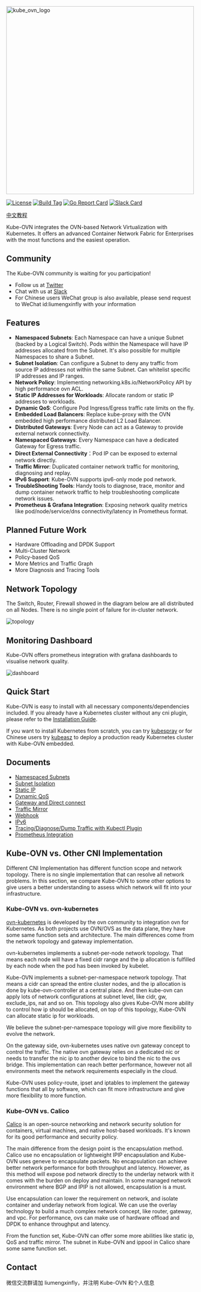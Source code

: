 <img src="docs/logo-horizontal.svg" alt="kube_ovn_logo" width="500"/>

[![License](https://img.shields.io/badge/License-Apache%202.0-blue.svg)](https://github.com/alauda/kube-ovn/blob/master/LICENSE)
[![Build Tag](https://img.shields.io/github/tag/alauda/kube-ovn.svg)](https://github.com/alauda/kube-ovn/releases)
[![Go Report Card](https://goreportcard.com/badge/github.com/alauda/kube-ovn)](https://goreportcard.com/report/github.com/alauda/kube-ovn)
[![Slack Card](https://kube-ovn-slackin.herokuapp.com/badge.svg)](https://kube-ovn-slackin.herokuapp.com/badge.svg)

[中文教程](https://github.com/alauda/kube-ovn/wiki)

Kube-OVN integrates the OVN-based Network Virtualization with Kubernetes. It offers an advanced Container Network Fabric for Enterprises with the most functions and the easiest operation.

## Community
The Kube-OVN community is waiting for you participation!
- Follow us at [Twitter](https://twitter.com/KubeOvn)
- Chat with us at [Slack](https://kube-ovn-slackin.herokuapp.com/)
- For Chinese users WeChat group is also available, please send request to WeChat id:liumengxinfly with your information 

## Features
- **Namespaced Subnets**: Each Namespace can have a unique Subnet (backed by a Logical Switch). Pods within the Namespace will have IP addresses allocated from the Subnet. It's also possible for multiple Namespaces to share a Subnet.
- **Subnet Isolation**: Can configure a Subnet to deny any traffic from source IP addresses not within the same Subnet. Can whitelist specific IP addresses and IP ranges.
- **Network Policy**: Implementing networking.k8s.io/NetworkPolicy API by high performance ovn ACL.
- **Static IP Addresses for Workloads**: Allocate random or static IP addresses to workloads.
- **Dynamic QoS**: Configure Pod Ingress/Egress traffic rate limits on the fly.
- **Embedded Load Balancers**: Replace kube-proxy with the OVN embedded high performance distributed L2 Load Balancer.
- **Distributed Gateways**: Every Node can act as a Gateway to provide external network connectivity.
- **Namespaced Gateways**: Every Namespace can have a dedicated Gateway for Egress traffic.
- **Direct External Connectivity**：Pod IP can be exposed to external network directly.
- **Traffic Mirror**: Duplicated container network traffic for monitoring, diagnosing and replay.
- **IPv6 Support**: Kube-OVN supports ipv6-only mode pod network.
- **TroubleShooting Tools**: Handy tools to diagnose, trace, monitor and dump container network traffic to help troubleshooting complicate network issues.
- **Prometheus & Grafana Integration**: Exposing network quality metrics like pod/node/service/dns connectivity/latency in Prometheus format.

## Planned Future Work
- Hardware Offloading and DPDK Support
- Multi-Cluster Network
- Policy-based QoS
- More Metrics and Traffic Graph
- More Diagnosis and Tracing Tools

## Network Topology

The Switch, Router, Firewall showed in the diagram below are all distributed on all Nodes. There is no single point of failure for in-cluster network.

![topology](docs/ovn-network-topology.png "kube-ovn network topology")

## Monitoring Dashboard

Kube-OVN offers prometheus integration with grafana dashboards to visualise network quality.

![dashboard](docs/pinger-grafana.png)

## Quick Start
Kube-OVN is easy to install with all necessary components/dependencies included. If you already have a Kubernetes cluster without any cni plugin, please refer to the [Installation Guide](docs/install.md).

If you want to install Kubernetes from scratch, you can try [kubespray](https://github.com/kubernetes-sigs/kubespray/blob/master/docs/kube-ovn.md) or for Chinese users try [kubeasz](https://github.com/easzlab/kubeasz/blob/master/docs/setup/network-plugin/kube-ovn.md) to deploy a production ready Kubernetes cluster with Kube-OVN embedded.

## Documents
- [Namespaced Subnets](docs/subnet.md)
- [Subnet Isolation](docs/subnet.md#isolation)
- [Static IP](docs/static-ip.md)
- [Dynamic QoS](docs/qos.md)
- [Gateway and Direct connect](docs/subnet.md#gateway)
- [Traffic Mirror](docs/mirror.md)
- [Webhook](docs/webhook.md)
- [IPv6](docs/ipv6.md)
- [Tracing/Diagnose/Dump Traffic with Kubectl Plugin](docs/kubectl-plugin.md)
- [Prometheus Integration](docs/prometheus.md)

## Kube-OVN vs. Other CNI Implementation

Different CNI Implementation has different function scope and network topology. There is no single implementation that can resolve all network problems. In this section, we compare Kube-OVN
to some other options to give users a better understanding to assess which network will fit into your infrastructure.

### Kube-OVN vs. ovn-kubernetes

[ovn-kubernetes](https://github.com/ovn-org/ovn-kubernetes) is developed by the ovn community to integration ovn for Kubernetes. As both projects use OVN/OVS as the data plane, they have some same function sets and architecture. The main differences come from the network topology and gateway implementation.

ovn-kubernetes implements a subnet-per-node network topology. 
That means each node will have a fixed cidr range and the ip allocation is fulfilled by each node when the pod has been invoked by kubelet. 

Kube-OVN implements a subnet-per-namespace network topology.
That means a cidr can spread the entire cluster nodes, and the ip allocation is done by kube-ovn-controller at a central place. And then kube-ovn can apply lots of network configurations at subnet level, like cidr, gw, exclude_ips, nat and so on. This topology also gives Kube-OVN more ability to control how ip should be allocated, on top of this topology, Kube-OVN can allocate static ip for workloads.

We believe the subnet-per-namespace topology will give more flexibility to evolve the network.

On the gateway side, ovn-kubernetes uses native ovn gateway concept to control the traffic. The native ovn gateway relies on a dedicated nic or needs to transfer the nic ip to another device to bind the nic to the ovs bridge. This implementation can reach better performance, however not all environments meet the network requirements especially in the cloud. 

Kube-OVN uses policy-route, ipset and iptables to implement the gateway functions that all by software, which can fit more infrastructure and give more flexibility to more function.

### Kube-OVN vs. Calico

[Calico](https://www.projectcalico.org/) is an open-source networking and network security solution for containers, virtual machines, and native host-based workloads. It's known for its good performance and security policy.

The main difference from the design point is the encapsulation method. Calico use no encapsulation or lightweight IPIP encapsulation and Kube-OVN uses geneve to encapsulate packets. No encapsulation can achieve better network performance for both throughput and latency. However, as this method will expose pod network directly to the underlay network with it comes with the burden on deploy and maintain. In some managed network environment where BGP and IPIP is not allowed, encapsulation is a must.

Use encapsulation can lower the requirement on network, and isolate container and underlay network from logical. We can use the overlay technology to build a much complex network concept, like router, gateway, and vpc. For performance, ovs can make use of hardware offload and DPDK to enhance throughput and latency.

From the function set, Kube-OVN can offer some more abilities like static ip, QoS and traffic mirror. The subnet in Kube-OVN and ippool in Calico share some same function set.

## Contact
微信交流群请加 liumengxinfly，并注明 Kube-OVN 和个人信息
